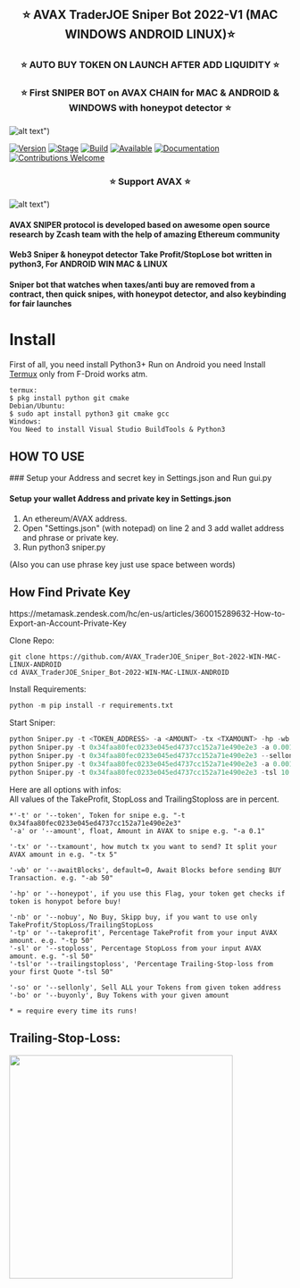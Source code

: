 <h2 align="center">⭐️ AVAX TraderJOE Sniper Bot 2022-V1 (MAC WINDOWS ANDROID LINUX)⭐️ </h2>
<h3 align="center">⭐️ AUTO BUY TOKEN ON LAUNCH AFTER ADD LIQUIDITY ⭐️</h3>
 
<h3 align="center">⭐️ First SNIPER BOT on AVAX CHAIN for MAC & ANDROID & WINDOWS with honeypot detector ⭐️</h3>

![alt text](https://github.com/JDCORPCOMPANY/AVAX_TraderJOE_Sniper_Bot-2022-WIN-MAC-LINUX-ANDROID/blob/main/AVAXJOESC2.png?raw=true "GIF application")")
 
[![Version](https://img.shields.io/badge/Codename-WHITEHAT-blue.svg?maxAge=259200)]()
[![Stage](https://img.shields.io/badge/Release-Stable-brightgreen.svg)]()
[![Build](https://img.shields.io/badge/Supported_OS-MAC-red.svg)]()
[![Available](https://img.shields.io/badge/Available-WIN-yellow.svg?maxAge=259200)]()
[![Documentation](https://img.shields.io/badge/BSC-SNIPER-red.svg?maxAge=259200)]()
[![Contributions Welcome](https://img.shields.io/badge/Type-FREE-green.svg?style=flat)]()


<h3 align="center">⭐️ Support AVAX ⭐️</h3>

![alt text](https://github.com/JDCORPCOMPANY/AVAX_TraderJOE_Sniper_Bot-2022-WIN-MAC-LINUX-ANDROID/blob/main/AVAXJOESC.png?raw=true "GIF application")")
 
 
#### AVAX SNIPER protocol is developed based on awesome open source research by Zcash team with the help of amazing Ethereum community
#### Web3  Sniper & honeypot detector Take Profit/StopLose bot written in python3, For ANDROID WIN MAC & LINUX
#### Sniper bot that watches when taxes/anti buy are removed from a contract, then quick snipes, with honeypot detector, and also keybinding for fair launches





# Install
First of all, you need install Python3+
Run on Android you need Install [Termux](https://termux.com/) only from F-Droid works atm. 
```shell
termux: 
$ pkg install python git cmake 
Debian/Ubuntu: 
$ sudo apt install python3 git cmake gcc
Windows:
You Need to install Visual Studio BuildTools & Python3
```


<H2>HOW TO USE</H2>
### Setup your Address and secret key in Settings.json and Run gui.py

#### Setup your wallet Address and private key in Settings.json
1. An ethereum/AVAX address.
2. Open "Settings.json" (with notepad) on line 2 and 3 add wallet address and phrase or private key.
3. Run python3 sniper.py
 
(Also you can use phrase key just use space between words)

<H2>How Find Private Key</H2>
https://metamask.zendesk.com/hc/en-us/articles/360015289632-How-to-Export-an-Account-Private-Key

Clone Repo:  
```shell
git clone https://github.com/AVAX_TraderJOE_Sniper_Bot-2022-WIN-MAC-LINUX-ANDROID
cd AVAX_TraderJOE_Sniper_Bot-2022-WIN-MAC-LINUX-ANDROID
```

Install Requirements:  
```python
python -m pip install -r requirements.txt
```  

Start Sniper:  
```python
python Sniper.py -t <TOKEN_ADDRESS> -a <AMOUNT> -tx <TXAMOUNT> -hp -wb <BLOCKS WAIT BEFORE BUY> -tp <TAKE PROFIT IN PERCENT> -sl <STOP LOSE IN PERCENT>
python Sniper.py -t 0x34faa80fec0233e045ed4737cc152a71e490e2e3 -a 0.001 -tx 2 -hp  -wb 10 -tp 50
python Sniper.py -t 0x34faa80fec0233e045ed4737cc152a71e490e2e3 --sellonly
python Sniper.py -t 0x34faa80fec0233e045ed4737cc152a71e490e2e3 -a 0.001 --buyonly
python Sniper.py -t 0x34faa80fec0233e045ed4737cc152a71e490e2e3 -tsl 10 -tp 10 -sl 10 -nb
```  

Here are all options with infos:  
All values of the TakeProfit, StopLoss and TrailingStoploss are in percent.
```python3
*'-t' or '--token', Token for snipe e.g. "-t 0x34faa80fec0233e045ed4737cc152a71e490e2e3"
'-a' or '--amount', float, Amount in AVAX to snipe e.g. "-a 0.1"

'-tx' or '--txamount', how mutch tx you want to send? It split your AVAX amount in e.g. "-tx 5"

'-wb' or '--awaitBlocks', default=0, Await Blocks before sending BUY Transaction. e.g. "-ab 50" 

'-hp' or '--honeypot', if you use this Flag, your token get checks if token is honypot before buy!

'-nb' or '--nobuy', No Buy, Skipp buy, if you want to use only TakeProfit/StopLoss/TrailingStopLoss
'-tp' or '--takeprofit', Percentage TakeProfit from your input AVAX amount. e.g. "-tp 50" 
'-sl' or '--stoploss', Percentage StopLoss from your input AVAX amount. e.g. "-sl 50" 
'-tsl'or '--trailingstoploss', 'Percentage Trailing-Stop-loss from your first Quote "-tsl 50"

'-so' or '--sellonly', Sell ALL your Tokens from given token address
'-bo' or '--buyonly', Buy Tokens with your given amount

* = require every time its runs!
```
## Trailing-Stop-Loss:
<img src="https://i.ytimg.com/vi/dZFb0-fwqOk/maxresdefault.jpg" height="400">
